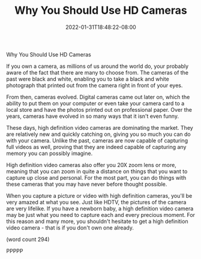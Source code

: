 ﻿---
title: "Why You Should Use HD Cameras"
date: 2022-01-31T18:48:22-08:00
description: "High Definition Video Cameras Tips for Web Success"
featured_image: "/images/High Definition Video Cameras.jpg"
tags: ["High Definition Video Cameras"]
---

Why You Should Use HD Cameras

If you own a camera, as millions of us around the world
do, your probably aware of the fact that there are 
many to choose from.  The cameras of the past were
black and white, enabling you to take a black and
white photograph that printed out from the camera
right in front of your eyes.

From then, cameras evolved.  Digital cameras came
out later on, which the ability to put them on your
computer or even take your camera card to a local
store and have the photos printed out on professional
paper.  Over the years, cameras have evolved in so
many ways that it isn't even funny.

These days, high definition video cameras are 
dominating the market.  They are relatively new and
quickly catching on, giving you so much you can do
with your camera.  Unlike the past, cameras are
now capable of capturing full videos as well, proving
that they are indeed capable of capturing any 
memory you can possibly imagine.

High definition video cameras also offer you 20X
zoom lens or more, meaning that you can zoom in 
quite a distance on things that you want to capture
up close and personal.  For the most part, you can 
do things with these cameras that you may have
never before thought possible.

When you capture a picture or video with high
definition cameras, you'll be very amazed at what
you see.  Just like HDTV, the pictures of the
camera are very lifelike.  If you have a newborn
baby, a high definition video camera may be just
what you need to capture each and every precious
moment.  For this reason and many more, you 
shouldn't hesitate to get a high definition video
camera - that is if you don't own one already.

(word count 294)

PPPPP


